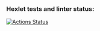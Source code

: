 ### Hexlet tests and linter status:
[![Actions Status](https://github.com/R3D3r3d3/python-project-50/actions/workflows/hexlet-check.yml/badge.svg)](https://github.com/R3D3r3d3/python-project-50/actions)